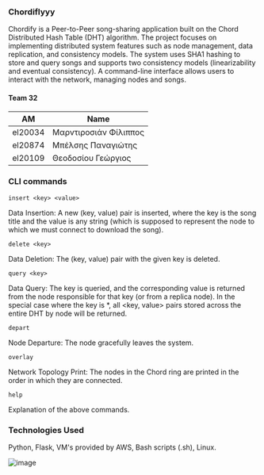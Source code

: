 ### Chordiflyyy

Chordify is a Peer-to-Peer song-sharing application built on the Chord Distributed Hash Table (DHT) algorithm. The project focuses on implementing distributed system features such as node management, data replication, and consistency models. The system uses SHA1 hashing to store and query songs and supports two consistency models (linearizability and eventual consistency). A command-line interface allows users to interact with the network, managing nodes and songs. 

#### Team 32
| AM      | Name                    |
|---------|-------------------------|
| el20034 | Μαρντιροσιάν Φίλιππος    |
| el20874 | Μπέλσης Παναγιώτης      |
| el20109 | Θεοδοσίου Γεώργιος      |

### CLI commands
`insert <key> <value>`

Data Insertion: A new (key, value) pair is inserted, where the key is the song title and the value is any string (which is supposed to represent the node to which we must connect to download the song). 

`delete <key>`

Data Deletion: The (key, value) pair with the given key is deleted.

`query <key>`

Data Query: The key is queried, and the corresponding value is returned from the node responsible for that key (or from a replica node). In the special case where the key is *, all <key, value> pairs stored across the entire DHT by node will be returned.

`depart`

Node Departure: The node gracefully leaves the system.

`overlay`

Network Topology Print: The nodes in the Chord ring are printed in the order in which they are connected.

`help`

Explanation of the above commands.

### Technologies Used

Python, Flask, VM's provided by AWS, Bash scripts (.sh), Linux.

![image](https://github.com/user-attachments/assets/6a03846a-bbcb-4701-b098-77492bd68af6)
